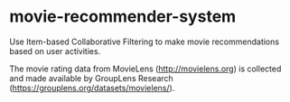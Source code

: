 # movie-recommender-system

Use Item-based Collaborative Filtering to make movie recommendations based on user activities.

The movie rating data from MovieLens (http://movielens.org) is collected and made available by GroupLens Research (https://grouplens.org/datasets/movielens/).
